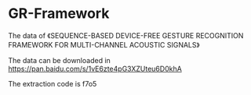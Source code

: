 # GR-Framework
The data of 《SEQUENCE-BASED DEVICE-FREE GESTURE RECOGNITION FRAMEWORK FOR
MULTI-CHANNEL ACOUSTIC SIGNALS》

The data can be downloaded in https://pan.baidu.com/s/1vE6zte4pG3XZUteu6D0khA

The extraction code is f7o5
